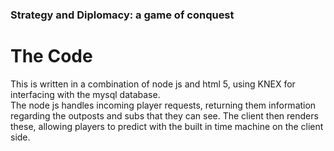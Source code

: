 ### Strategy and Diplomacy: a game of conquest
# The Code
This is written in a combination of node js and html 5, using KNEX for interfacing with the mysql database.  
The node js handles incoming player requests, returning them information regarding the outposts and subs that they can see.  The client then renders these, allowing players to predict with the built in time machine on the client side.  
